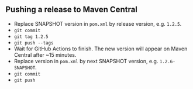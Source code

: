 ## Pushing a release to Maven Central

* Replace SNAPSHOT version in `pom.xml` by release version, e.g. `1.2.5`.
* `git commit`
* `git tag 1.2.5`
* `git push --tags`
* Wait for GitHub Actions to finish. The new version will appear on Maven Central after ~15 minutes.
* Replace version in `pom.xml` by next SNAPSHOT version, e.g. `1.2.6-SNAPSHOT`.
* `git commit`
* `git push`

